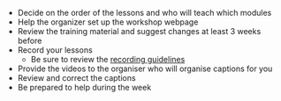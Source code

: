 - Decide on the order of the lessons and who will teach which modules
- Help the organizer set up the workshop webpage
- Review the training material and suggest changes at least 3 weeks before
- Record your lessons
  - Be sure to review the [recording guidelines](https://gallantries.github.io/video-library/events/smorgasbord2/recording.html)
- Provide the videos to the organiser who will organise captions for you
- Review and correct the captions
- Be prepared to help during the week
